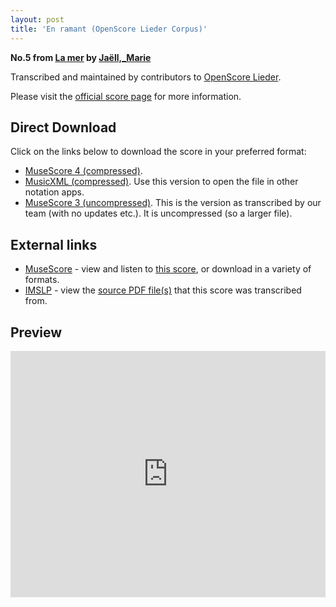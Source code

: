 ```yaml
---
layout: post
title: 'En ramant (OpenScore Lieder Corpus)'
---
```


__No.5 from [La mer](https://fourscoreandmore.org/OpenScore/Ja%C3%ABll%2C_Marie/La_mer/) by [Jaëll,_Marie](https://fourscoreandmore.org/OpenScore/Ja%C3%ABll%2C_Marie)__

Transcribed and maintained by contributors to [OpenScore Lieder].

Please visit the [official score page] for more information.

[official score page]: https://musescore.com/openscore-lieder-corpus/scores/6157272
[OpenScore Lieder]: https://musescore.com/openscore-lieder-corpus

## Direct Download

Click on the links below to download the score in your preferred format:
- [MuseScore 4 (compressed)](https://fourscoreandmore.org/OpenScore/Ja%C3%ABll%2C_Marie/La_mer/5_En_ramant.mscz).
- [MusicXML (compressed)](https://fourscoreandmore.org/OpenScore/Ja%C3%ABll%2C_Marie/La_mer/5_En_ramant.mxl). Use this version to open the file in other notation apps.
- [MuseScore 3 (uncompressed)](https://raw.githubusercontent.com/OpenScore/Lieder/refs/heads/main/scores/Ja%C3%ABll%2C_Marie/La_mer/5_En_ramant/lc6157272.mscx). This is the version as transcribed by our team (with no updates etc.). It is uncompressed (so a larger file).

## External links

- [MuseScore] - view and listen to [this score][MuseScore], or download in a variety of formats.
- [IMSLP] - view the [source PDF file(s)][IMSLP] that this score was transcribed from.

[MuseScore]: https://musescore.com/score/6157272
[IMSLP]: https://imslp.org/wiki/Special:ReverseLookup/624196

## Preview

<iframe width="100%" height="394" src="https://musescore.com/openscore-lieder-corpus/scores/6157272/embed" frameborder="0" allowfullscreen allow="autoplay; fullscreen"></iframe>
